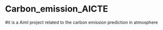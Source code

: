 # Carbon_emission_AICTE
#it is a Aiml project related to the carbon emission prediction in atmosphere
